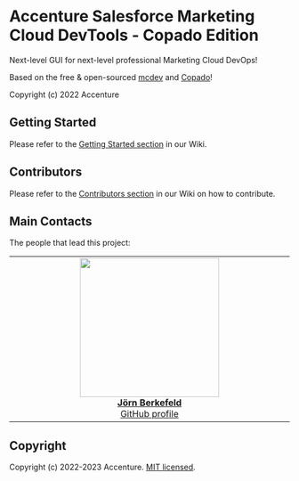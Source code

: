 # Accenture Salesforce Marketing Cloud DevTools - Copado Edition

Next-level GUI for next-level professional Marketing Cloud DevOps!

Based on the free & open-sourced [mcdev](https://github.com/Accenture/sfmc-devtools) and [Copado](https://www.copado.com/)!

Copyright (c) 2022 Accenture

## Getting Started

Please refer to the [Getting Started section](https://github.com/Accenture/sfmc-devtools-copado/wiki/Getting-Started) in our Wiki.

## Contributors

Please refer to the [Contributors section](https://github.com/Accenture/sfmc-devtools-copado/wiki/Contributors) in our Wiki on how to contribute.

## Main Contacts

The people that lead this project:

<table><tbody><tr><td align="center" valign="top" width="11%">
<a href="https://www.linkedin.com/in/joernberkefeld/">
<img src="https://github.com/JoernBerkefeld.png" width="250" height="250"><br />
<b>Jörn Berkefeld</b>
</a><br>
<a href="https://github.com/JoernBerkefeld">GitHub profile</a>
</td></tbody></table>

## Copyright

Copyright (c) 2022-2023 Accenture. [MIT licensed](https://github.com/Accenture/sfmc-devtools-copado/blob/master/LICENSE).
